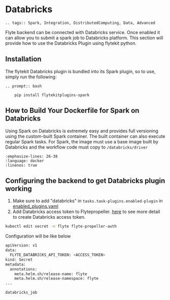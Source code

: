 # Databricks

```{eval-rst}
.. tags:: Spark, Integration, DistributedComputing, Data, Advanced
```

Flyte backend can be connected with Databricks service. Once enabled it can allow you to submit a spark job to Databricks platform.
This section will provide how to use the Databricks Plugin using flytekit python.

## Installation

The flytekit Databricks plugin is bundled into its Spark plugin, so to use, simply run the following:

```{eval-rst}
.. prompt:: bash

    pip install flytekitplugins-spark
```

## How to Build Your Dockerfile for Spark on Databricks

Using Spark on Databricks is extremely easy and provides full versioning using the custom-built Spark container. The built container can also execute regular Spark tasks.
For Spark, the image must use a base image built by Databricks and the workflow code must copy to `/databricks/driver`

```{literalinclude} ../../../../../integrations/external_services/databricks/Dockerfile
:emphasize-lines: 26-38
:language: docker
:linenos: true
```

## Configuring the backend to get Databricks plugin working

1. Make sure to add "databricks" in `tasks.task-plugins.enabled-plugin` in [enabled_plugins.yaml](https://github.com/flyteorg/flyte/blob/master/deployment/sandbox/flyte_generated.yaml#L2296)
2. Add Databricks access token to Flytepropeller. [here](https://docs.databricks.com/administration-guide/access-control/tokens.html#enable-or-disable-token-based-authentication-for-the-workspace) to see more detail to create Databricks access token.

```bash
kubectl edit secret -n flyte flyte-propeller-auth
```

Configuration will be like below

```bash
apiVersion: v1
data:
  FLYTE_DATABRICKS_API_TOKEN: <ACCESS_TOKEN>
kind: Secret
metadata:
  annotations:
    meta.helm.sh/release-name: flyte
    meta.helm.sh/release-namespace: flyte
...
```

```{auto-examples-toc}
databricks_job
```